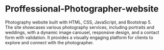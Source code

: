 # Proffessional-Photographer-website
Photography website built with HTML, CSS, JavaScript, and Bootstrap 5. The site showcases various photography services, including portraits and weddings, with a dynamic image carousel, responsive design, and a contact form with validation. It provides a visually engaging platform for clients to explore and connect with the photographer.
